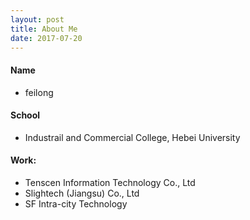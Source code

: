 ```yaml
---
layout: post
title: About Me
date: 2017-07-20
---
```


#### Name

*   feilong

#### School

*   Industrail and Commercial College, Hebei University

#### Work:

*   Tenscen Information Technology Co., Ltd
*   Slightech (Jiangsu) Co., Ltd
*   SF Intra-city Technology